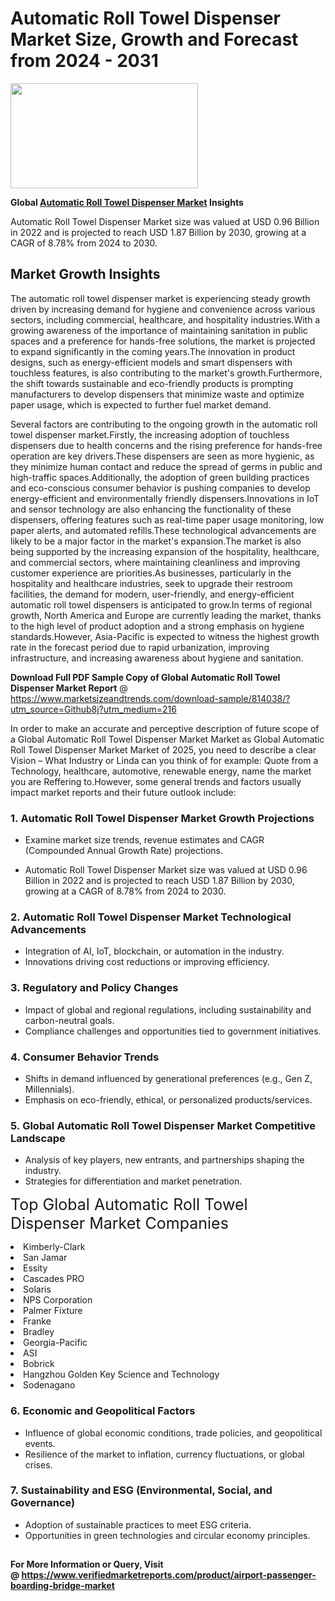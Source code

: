 <H1>Automatic Roll Towel Dispenser Market Size, Growth and Forecast from 2024 - 2031</H1><img class="aligncenter size-medium wp-image-584254" src="https://thirdeyenews.in/wp-content/uploads/2024/09/Global-Market-Research-300x168.jpeg" alt="" width="300" height="168" /><p><strong>Global&nbsp;<a href="https://www.marketsizeandtrends.com/download-sample/814038/?utm_source=Github8j?utm_medium=216">Automatic Roll Towel Dispenser Market</a> Insights</strong></p><p>Automatic Roll Towel Dispenser Market size was valued at USD 0.96 Billion in 2022 and is projected to reach USD 1.87 Billion by 2030, growing at a CAGR of 8.78% from 2024 to 2030.</p><p><h2>Market Growth Insights</h2> <p>The automatic roll towel dispenser market is experiencing steady growth driven by increasing demand for hygiene and convenience across various sectors, including commercial, healthcare, and hospitality industries.With a growing awareness of the importance of maintaining sanitation in public spaces and a preference for hands-free solutions, the market is projected to expand significantly in the coming years.The innovation in product designs, such as energy-efficient models and smart dispensers with touchless features, is also contributing to the market's growth.Furthermore, the shift towards sustainable and eco-friendly products is prompting manufacturers to develop dispensers that minimize waste and optimize paper usage, which is expected to further fuel market demand.</p> <p>Several factors are contributing to the ongoing growth in the automatic roll towel dispenser market.Firstly, the increasing adoption of touchless dispensers due to health concerns and the rising preference for hands-free operation are key drivers.These dispensers are seen as more hygienic, as they minimize human contact and reduce the spread of germs in public and high-traffic spaces.Additionally, the adoption of green building practices and eco-conscious consumer behavior is pushing companies to develop energy-efficient and environmentally friendly dispensers.Innovations in IoT and sensor technology are also enhancing the functionality of these dispensers, offering features such as real-time paper usage monitoring, low paper alerts, and automated refills.These technological advancements are likely to be a major factor in the market's expansion.The market is also being supported by the increasing expansion of the hospitality, healthcare, and commercial sectors, where maintaining cleanliness and improving customer experience are priorities.As businesses, particularly in the hospitality and healthcare industries, seek to upgrade their restroom facilities, the demand for modern, user-friendly, and energy-efficient automatic roll towel dispensers is anticipated to grow.In terms of regional growth, North America and Europe are currently leading the market, thanks to the high level of product adoption and a strong emphasis on hygiene standards.However, Asia-Pacific is expected to witness the highest growth rate in the forecast period due to rapid urbanization, improving infrastructure, and increasing awareness about hygiene and sanitation.<p><span class=""><strong>Download Full PDF Sample Copy of Global Automatic Roll Towel Dispenser Market Report</strong> @ <a href="https://www.marketsizeandtrends.com/download-sample/814038/?utm_source=Github8j?utm_medium=216" target="_blank">https://www.marketsizeandtrends.com/download-sample/814038/?utm_source=Github8j?utm_medium=216</a></span></p><p>In order to make an accurate and perceptive description of future scope of a Global&nbsp;Automatic Roll Towel Dispenser Market Market as Global&nbsp;Automatic Roll Towel Dispenser Market Market of 2025, you need to describe a clear Vision &ndash; What Industry or Linda can you think of for example: Quote from a Technology, healthcare, automotive, renewable energy, name the market you are Reffering to.However, some general trends and factors usually impact market reports and their future outlook include:</p><h3>1.&nbsp;<strong>Automatic Roll Towel Dispenser Market Growth Projections</strong></h3><ul><li>Examine market size trends, revenue estimates and CAGR (Compounded Annual Growth Rate) projections.</li><li><p>Automatic Roll Towel Dispenser Market size was valued at USD 0.96 Billion in 2022 and is projected to reach USD 1.87 Billion by 2030, growing at a CAGR of 8.78% from 2024 to 2030.</p></li></ul><h3>2.&nbsp;<strong>Automatic Roll Towel Dispenser Market Technological Advancements</strong></h3><ul><li>Integration of AI, IoT, blockchain, or automation in the industry.</li><li>Innovations driving cost reductions or improving efficiency.</li></ul><h3>3.&nbsp;<strong>Regulatory and Policy Changes</strong></h3><ul><li>Impact of global and regional regulations, including sustainability and carbon-neutral goals.</li><li>Compliance challenges and opportunities tied to government initiatives.</li></ul><h3>4.&nbsp;<strong>Consumer Behavior Trends</strong></h3><ul><li>Shifts in demand influenced by generational preferences (e.g., Gen Z, Millennials).</li><li>Emphasis on eco-friendly, ethical, or personalized products/services.</li></ul><h3>5.&nbsp;<strong>Global Automatic Roll Towel Dispenser Market Competitive Landscape</strong></h3><ul><li>Analysis of key players, new entrants, and partnerships shaping the industry.</li><li>Strategies for differentiation and market penetration.</li></ul><p data-pm-slice="1 1 []"><span style="color: inherit; font-family: inherit; font-size: 25px;">Top Global Automatic Roll Towel Dispenser Market Companies</span></p><div class="" data-test-id=""><p><li>Kimberly-Clark</li><li> San Jamar</li><li> Essity</li><li> Cascades PRO</li><li> Solaris</li><li> NPS Corporation</li><li> Palmer Fixture</li><li> Franke</li><li> Bradley</li><li> Georgia-Pacific</li><li> ASI</li><li> Bobrick</li><li> Hangzhou Golden Key Science and Technology</li><li> Sodenagano</li></p></div><h3>6.&nbsp;<strong>Economic and Geopolitical Factors</strong></h3><ul><li>Influence of global economic conditions, trade policies, and geopolitical events.</li><li>Resilience of the market to inflation, currency fluctuations, or global crises.</li></ul><h3>7.&nbsp;<strong>Sustainability and ESG (Environmental, Social, and Governance)</strong></h3><ul><li>Adoption of sustainable practices to meet ESG criteria.</li><li>Opportunities in green technologies and circular economy principles.</li></ul><h2><strong style="font-size: 14px;">For More Information or Query, Visit @&nbsp;</strong><a style="background-color: #ffffff; font-size: 14px;" href="https://www.marketsizeandtrends.com/report/automatic-roll-towel-dispenser-market/" target="_blank">https://www.verifiedmarketreports.com/product/airport-passenger-boarding-bridge-market</a></h2>